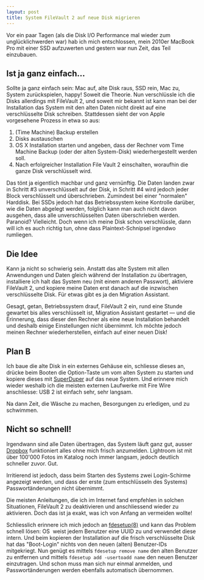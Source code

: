 ```yaml
---
layout: post
title: System FileVault 2 auf neue Disk migrieren
---
```


Vor ein paar Tagen (als die Disk I/O Performance mal wieder zum unglücklichwerden war) hab ich mich entschlossen, mein 2010er MacBook Pro mit einer SSD aufzuwerten und gestern war nun Zeit, das Teil einzubauen.

## Ist ja ganz einfach…

Sollte ja ganz einfach sein: Mac auf, alte Disk raus, SSD rein, Mac zu, System zurückspielen, happy! Soweit die Theorie. Nun verschlüssle ich die Disks allerdings mit FileVault&nbsp;2, und soweit mir bekannt ist kann man bei der Installation das System mit den alten Daten nicht direkt auf eine verschlüsselte Disk schreiben.
Stattdessen sieht der von Apple vorgesehene Prozess in etwa so aus:

1. (Time Machine) Backup erstellen
2. Disks austauschen
3. OS X Installation starten und angeben, dass der Rechner vom Time Machine Backup (oder der alten System-Disk) wiederhergestellt werden soll.
4. Nach erfolgreicher Installation File Vault&nbsp;2 einschalten, woraufhin die ganze Disk verschlüsselt wird.

Das tönt ja eigentlich machbar und ganz vernünftig. Die Daten landen zwar in Schritt #3 unverschlüsselt auf der Disk, in Schritt #4 wird jedoch jeder Block verschlüsselt und überschrieben. Zumindest bei einer "normalen" Harddisk. Bei SSDs jedoch hat das Betriebssystem keine Kontrolle darüber, wie die Daten abgelegt werden, folglich kann man auch nicht davon ausgehen, dass alle unverschlüsselten Daten überschrieben werden.
Paranoid? Vielleicht. Doch wenn ich meine Disk schon verschlüssle, dann will ich es auch richtig tun, ohne dass Plaintext-Schnipsel irgendwo rumliegen.

## Die Idee

Kann ja nicht so schwierig sein. Anstatt das alte System mit allen Anwendungen und Daten gleich während der Installation zu übertragen, installiere ich halt das System neu (mit einem anderen Passwort), aktiviere FileVault&nbsp;2, und kopiere meine Daten erst danach auf die inzwischen verschlüsselte Disk. Für etwas gibt es ja den Migration Assistant.

Gesagt, getan, Betriebssystem drauf, FileVault&nbsp;2 ein, rund eine Stunde gewartet bis alles verschlüsselt ist, Migration Assistant gestartet — und die Erinnerung, dass dieser den Rechner als eine neue Installation behandelt und deshalb einige Einstellungen nicht übernimmt. Ich möchte jedoch meinen Rechner wiederherstellen, einfach auf einer neuen Disk!

## Plan B

Ich baue die alte Disk in ein externes Gehäuse ein, schliesse dieses an, drücke beim Booten die Option-Taste um vom alten System zu starten und kopiere dieses mit [SuperDuper](http://www.shirt-pocket.com/SuperDuper/) auf das neue System. Und erinnere mich wieder weshalb ich die meisten externen Laufwerke mit Fire Wire anschliesse: USB&nbsp;2 ist einfach sehr, sehr langsam.

Na dann Zeit, die Wäsche zu machen, Besorgungen zu erledigen, und zu schwimmen.

## Nicht so schnell!

Irgendwann sind alle Daten übertragen, das System läuft ganz gut, ausser [Dropbox](https://www.dropbox.com) funktioniert alles ohne mich frisch anzumelden. Lightroom ist mit über 100'000 Fotos im Katalog noch immer langsam, jedoch deutlich schneller zuvor. Gut.

Irritierend ist jedoch, dass beim Starten des Systems zwei Login-Schirme angezeigt werden, und dass der erste (zum entschlüsseln des Systems) Passwortänderungen nicht übernimmt.

Die meisten Anleitungen, die ich im Internet fand empfehlen in solchen Situationen, FileVault&nbsp;2 zu deaktivieren und anschliessend wieder zu aktivieren.
Doch das ist ja exakt, was ich von Anfang an vermeiden wollte!

Schliesslich erinnere ich mich jedoch an [fdesetup(8)](http://developer.apple.com/library/mac//documentation/Darwin/Reference/ManPages/man8/fdesetup.8.html) und kann das Problem schnell lösen: OS&nbsp; weist jedem Benutzer eine UUID zu und verwendet diese intern. Und beim kopieren der Installation auf die frisch verschlüsselte Disk hat das "Boot-Login" nichts von den neuen (alten) Benutzer-IDs mitgekriegt. Nun genügt es mittels `fdesetup remove name` den alten Benutzer zu entfernen und mittels `fdesetup add -usertoadd name` den neuen Benutzer einzutragen.
Und schon muss man sich nur einmal anmelden, und Passwortänderungen werden ebenfalls automatisch übernommen.